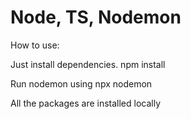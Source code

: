 # Node, TS, Nodemon

How to use:

Just install dependencies.
npm install

Run nodemon using
npx nodemon

All the packages are installed locally